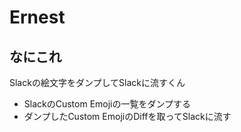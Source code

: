 # Ernest

## なにこれ
Slackの絵文字をダンプしてSlackに流すくん

- SlackのCustom Emojiの一覧をダンプする
- ダンプしたCustom EmojiのDiffを取ってSlackに流す
